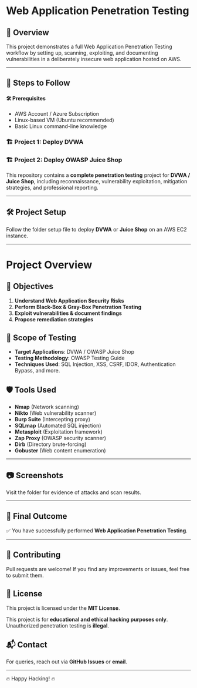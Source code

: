 # Web Application Penetration Testing

## 📌 Overview
This project demonstrates a full Web Application Penetration Testing workflow by setting up, scanning, exploiting, and documenting vulnerabilities in a deliberately insecure web application hosted on AWS.

---

## 🚀 Steps to Follow

#### 🛠 Prerequisites
- AWS Account / Azure Subscription
- Linux-based VM (Ubuntu recommended)
- Basic Linux command-line knowledge

### 🏗 Project 1: Deploy DVWA 
### 🏗 Project 2: Deploy OWASP Juice Shop

This repository contains a **complete penetration testing** project for **DVWA / Juice Shop**, including reconnaissance, vulnerability exploitation, mitigation strategies, and professional reporting.

---

## 🛠️ Project Setup  
Follow the folder setup file to deploy **DVWA** or **Juice Shop** on an AWS EC2 instance.

---

# Project Overview

## 🎯 Objectives
1. **Understand Web Application Security Risks**
2. **Perform Black-Box & Gray-Box Penetration Testing**
3. **Exploit vulnerabilities & document findings**
4. **Propose remediation strategies**

## 📌 Scope of Testing
- **Target Applications**: DVWA / OWASP Juice Shop
- **Testing Methodology**: OWASP Testing Guide
- **Techniques Used**: SQL Injection, XSS, CSRF, IDOR, Authentication Bypass, and more.

## 🛡️ Tools Used
- **Nmap** (Network scanning)
- **Nikto** (Web vulnerability scanner)
- **Burp Suite** (Intercepting proxy)
- **SQLmap** (Automated SQL injection)
- **Metasploit** (Exploitation framework)
- **Zap Proxy** (OWASP security scanner)
- **Dirb** (Directory brute-forcing)
- **Gobuster** (Web content enumeration)

---

## 📷 Screenshots  
Visit the folder for evidence of attacks and scan results.

---

## 🎯 Final Outcome
✅ You have successfully performed **Web Application Penetration Testing**.

---

## 🤝 Contributing
Pull requests are welcome! If you find any improvements or issues, feel free to submit them.

## 📜 License
This project is licensed under the **MIT License**. 

This project is for **educational and ethical hacking purposes only**. Unauthorized penetration testing is **illegal**.

## 📬 Contact
For queries, reach out via **GitHub Issues** or **email**.

---

🔥 Happy Hacking! 🔥

